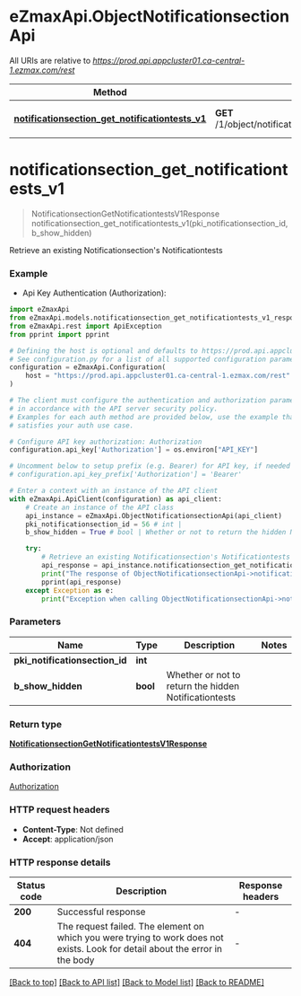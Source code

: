 # eZmaxApi.ObjectNotificationsectionApi

All URIs are relative to *https://prod.api.appcluster01.ca-central-1.ezmax.com/rest*

Method | HTTP request | Description
------------- | ------------- | -------------
[**notificationsection_get_notificationtests_v1**](ObjectNotificationsectionApi.md#notificationsection_get_notificationtests_v1) | **GET** /1/object/notificationsection/{pkiNotificationsectionID}/getNotificationtests | Retrieve an existing Notificationsection&#39;s Notificationtests


# **notificationsection_get_notificationtests_v1**
> NotificationsectionGetNotificationtestsV1Response notificationsection_get_notificationtests_v1(pki_notificationsection_id, b_show_hidden)

Retrieve an existing Notificationsection's Notificationtests



### Example

* Api Key Authentication (Authorization):

```python
import eZmaxApi
from eZmaxApi.models.notificationsection_get_notificationtests_v1_response import NotificationsectionGetNotificationtestsV1Response
from eZmaxApi.rest import ApiException
from pprint import pprint

# Defining the host is optional and defaults to https://prod.api.appcluster01.ca-central-1.ezmax.com/rest
# See configuration.py for a list of all supported configuration parameters.
configuration = eZmaxApi.Configuration(
    host = "https://prod.api.appcluster01.ca-central-1.ezmax.com/rest"
)

# The client must configure the authentication and authorization parameters
# in accordance with the API server security policy.
# Examples for each auth method are provided below, use the example that
# satisfies your auth use case.

# Configure API key authorization: Authorization
configuration.api_key['Authorization'] = os.environ["API_KEY"]

# Uncomment below to setup prefix (e.g. Bearer) for API key, if needed
# configuration.api_key_prefix['Authorization'] = 'Bearer'

# Enter a context with an instance of the API client
with eZmaxApi.ApiClient(configuration) as api_client:
    # Create an instance of the API class
    api_instance = eZmaxApi.ObjectNotificationsectionApi(api_client)
    pki_notificationsection_id = 56 # int | 
    b_show_hidden = True # bool | Whether or not to return the hidden Notificationtests

    try:
        # Retrieve an existing Notificationsection's Notificationtests
        api_response = api_instance.notificationsection_get_notificationtests_v1(pki_notificationsection_id, b_show_hidden)
        print("The response of ObjectNotificationsectionApi->notificationsection_get_notificationtests_v1:\n")
        pprint(api_response)
    except Exception as e:
        print("Exception when calling ObjectNotificationsectionApi->notificationsection_get_notificationtests_v1: %s\n" % e)
```



### Parameters


Name | Type | Description  | Notes
------------- | ------------- | ------------- | -------------
 **pki_notificationsection_id** | **int**|  | 
 **b_show_hidden** | **bool**| Whether or not to return the hidden Notificationtests | 

### Return type

[**NotificationsectionGetNotificationtestsV1Response**](NotificationsectionGetNotificationtestsV1Response.md)

### Authorization

[Authorization](../README.md#Authorization)

### HTTP request headers

 - **Content-Type**: Not defined
 - **Accept**: application/json

### HTTP response details

| Status code | Description | Response headers |
|-------------|-------------|------------------|
**200** | Successful response |  -  |
**404** | The request failed. The element on which you were trying to work does not exists. Look for detail about the error in the body |  -  |

[[Back to top]](#) [[Back to API list]](../README.md#documentation-for-api-endpoints) [[Back to Model list]](../README.md#documentation-for-models) [[Back to README]](../README.md)


